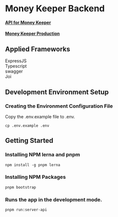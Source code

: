 # Money Keeper Backend

#### [API for Money Keeper](https://github.com/Enigma-Laboratory/money-keeper)

#### [Money Keeper Production](https://money-keeper-dev.onrender.com)

## Applied Frameworks

ExpressJS\
Typescript\
swagger\
Joi

## Development Environment Setup

### Creating the Environment Configuration File

Copy the .env.example file to .env.

```console
cp .env.example .env
```

## Getting Started

### Installing NPM lerna and pnpm

```console
npm install -g pnpm lerna
```

### Installing NPM Packages

```console
pnpm bootstrap
```

### Runs the app in the development mode.

```console
pnpm run:server-api
```

